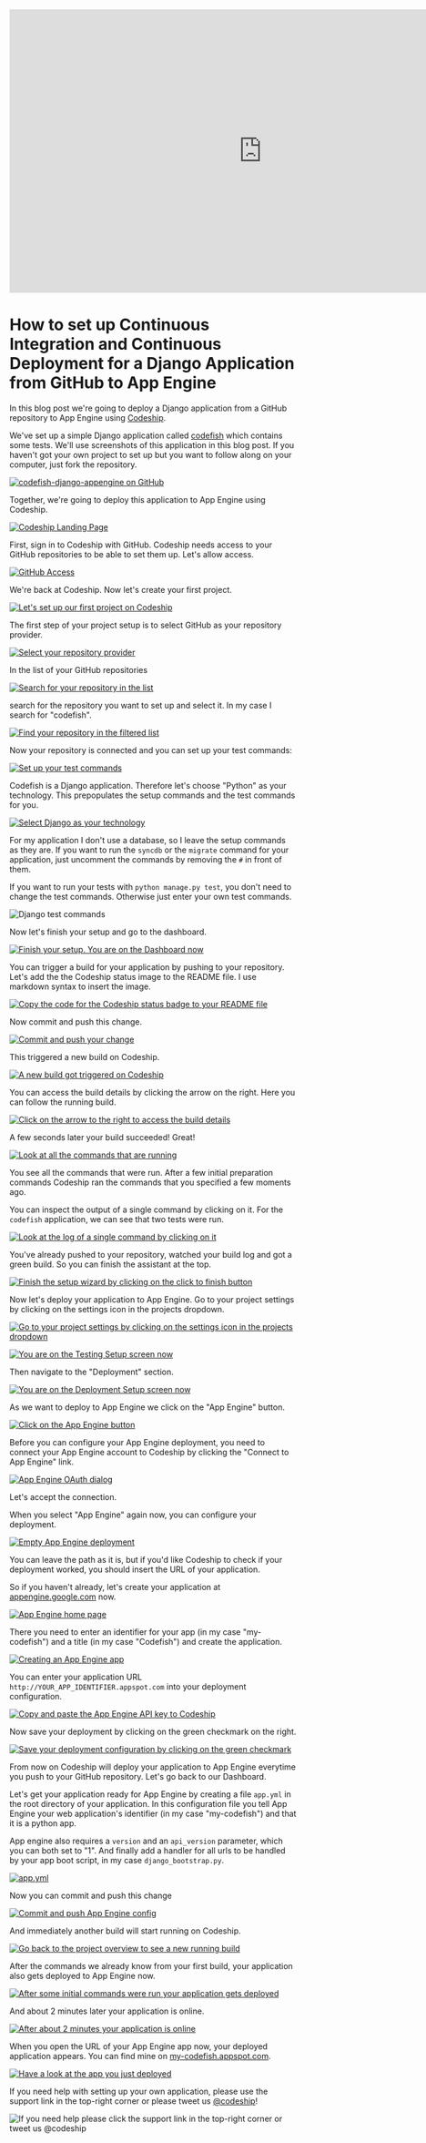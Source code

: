 













<iframe src="http://player.vimeo.com/video/" height="498" width="885" allowfullscreen="" frameborder="0"></iframe>

How to set up Continuous Integration and Continuous Deployment for a Django Application from GitHub to App Engine
======================

In this blog post we're going to deploy a Django application from a GitHub repository to App Engine using [Codeship][codeship].





We've set up a simple Django application called [codefish][codefish-repo] which contains some tests. We'll use screenshots of this application in this blog post. If you haven't got your own project to set up but you want to follow along on your computer, just fork the repository.

[![codefish-django-appengine on GitHub][screenshot-repository]][screenshot-repository]





Together, we're going to deploy this application to App Engine using Codeship.

[![Codeship Landing Page][screenshot-codefish-landingpage]][screenshot-codefish-landingpage]

First, sign in to Codeship with GitHub. Codeship needs access to your GitHub repositories to be able to set them up. Let's allow access.

[![GitHub Access][screenshot-oauth]][screenshot-oauth]

We're back at Codeship. Now let's create your first project.

[![Let's set up our first project on Codeship][screenshot-codeship-welcome]][screenshot-codeship-welcome]





The first step of your project setup is to select GitHub as your repository provider.

[![Select your repository provider][screenshot-repo-provider-selection]][screenshot-repo-provider-selection]

In the list of your GitHub repositories

[![Search for your repository in the list][screenshot-repo-selection]][screenshot-repo-selection]

search for the repository you want to set up and select it. In my case I search for "codefish".

[![Find your repository in the filtered list][screenshot-repo-selection-filtered]][screenshot-repo-selection-filtered]

Now your repository is connected and you can set up your test commands:

[![Set up your test commands][screenshot-codeship-technology]][screenshot-codeship-technology]

Codefish is a Django application. Therefore let's choose "Python" as your technology. This prepopulates the setup commands and the test commands for you.

[![Select Django as your technology][screenshot-codeship-technology-selected]][screenshot-codeship-technology-selected]





For my application I don't use a database, so I leave the setup commands as they are. If you want to run the `syncdb` or the `migrate` command for your application, just uncomment the commands by removing the `#` in front of them.

If you want to run your tests with `python manage.py test`, you don't need to change the test commands. Otherwise just enter your own test commands.

![Django test commands][screenshot-test-commands]





Now let's finish your setup and go to the dashboard.

[![Finish your setup. You are on the Dashboard now][screenshot-codeship-dasboard]][screenshot-codeship-dasboard]





You can trigger a build for your application by pushing to your repository. Let's add the the Codeship status image to the README file. I use markdown syntax to insert the image.

[![Copy the code for the Codeship status badge to your README file][screenshot-codeship-readme]][screenshot-codeship-readme]

Now commit and push this change.

[![Commit and push your change][screenshot-codeship-push]][screenshot-codeship-push]

This triggered a new build on Codeship.

[![A new build got triggered on Codeship][screenshot-first-build-running]][screenshot-first-build-running]

You can access the build details by clicking the arrow on the right. Here you can follow the running build.

[![Click on the arrow to the right to access the build details][screenshot-first-build-running-details]][screenshot-first-build-running-details]

A few seconds later your build succeeded! Great!

[![Look at all the commands that are running][screenshot-first-build-finished]][screenshot-first-build-finished]

You see all the commands that were run. After a few initial preparation commands Codeship ran the commands that you specified a few moments ago.





You can inspect the output of a single command by clicking on it. For the `codefish` application, we can see that two tests were run.

[![Look at the log of a single command by clicking on it][screenshot-build-log]][screenshot-build-log]





You've already pushed to your repository, watched your build log and got a green build. So you can finish the assistant at the top.

[![Finish the setup wizard by clicking on the click to finish button][screenshot-build-without-road-to-success]][screenshot-build-without-road-to-success]





Now let's deploy your application to App Engine. Go to your project settings by clicking on the settings icon in the projects dropdown.

[![Go to your project settings by clicking on the settings icon in the projects dropdown][screenshot-go-to-project-settings]][screenshot-go-to-project-settings]

[![You are on the Testing Setup screen now][screenshot-project-settings]][screenshot-project-settings]

Then navigate to the "Deployment" section.

[![You are on the Deployment Setup screen now][screenshot-deployment-settings]][screenshot-deployment-settings]

As we want to deploy to App Engine we click on the "App Engine" button.

[![Click on the App Engine button][screenshot-new-deployment]][screenshot-new-deployment]





Before you can configure your App Engine deployment, you need to connect your App Engine account to Codeship by clicking the "Connect to App Engine" link.

[![App Engine OAuth dialog][screenshot-deployment-oauth]][screenshot-deployment-oauth]

Let's accept the connection.

When you select "App Engine" again now, you can configure your deployment.

[![Empty App Engine deployment][screenshot-empty-deployment]][screenshot-empty-deployment]

You can leave the path as it is, but if you'd like Codeship to check if your deployment worked, you should insert the URL of your application.

So if you haven't already, let's create your application at [appengine.google.com](https://appengine.google.com) now.

[![App Engine home page][screenshot-deployment-home-page]][screenshot-deployment-home-page]

There you need to enter an identifier for your app (in my case "my-codefish") and a title (in my case "Codefish") and create the application.

[![Creating an App Engine app][screenshot-new-deployment-app]][screenshot-new-deployment-app]

You can enter your application URL `http://YOUR_APP_IDENTIFIER.appspot.com` into your deployment configuration.





[![Copy and paste the App Engine API key to Codeship][screenshot-complete-deployment]][screenshot-complete-deployment]

Now save your deployment by clicking on the green checkmark on the right.

[![Save your deployment configuration by clicking on the green checkmark][screenshot-saved-deployment]][screenshot-saved-deployment]

From now on Codeship will deploy your application to App Engine everytime you push to your GitHub repository.
Let's go back to our Dashboard.





Let's get your application ready for App Engine by creating a file `app.yml` in the root directory of your application. In this configuration file you tell App Engine your web application's identifier (in my case "my-codefish") and that it is a python app.

App engine also requires a `version` and an `api_version` parameter, which you can both set to "1". And finally add a handler for all urls to be handled by your app boot script, in my case `django_bootstrap.py`.

[![app.yml][screenshot-app-yml]][screenshot-app-yml]

Now you can commit and push this change

[![Commit and push App Engine config][screenshot-commit-and-push-deployment-config]][screenshot-commit-and-push-deployment-config]





And immediately another build will start running on Codeship.

[![Go back to the project overview to see a new running build][screenshot-deploy-build-started]][screenshot-deploy-build-started]

After the commands we already know from your first build, your application also gets deployed to App Engine now.

[![After some initial commands were run your application gets deployed][screenshot-build-deployment]][screenshot-build-deployment]

And about 2 minutes later your application is online.

[![After about 2 minutes your application is online][screenshot-build-deployment-complete]][screenshot-build-deployment-complete]





When you open the URL of your App Engine app now, your deployed application appears. You can find mine on [my-codefish.appspot.com][codefish-live].

[![Have a look at the app you just deployed][screenshot-deployed-application]][screenshot-deployed-application]

If you need help with setting up your own application, please use the support link in the top-right corner or please tweet us [@codeship][codeship-twitter]!

![If you need help please click the support link in the top-right corner or tweet us @codeship][screenshot-build-deployment-complete]



 [codeship]: https://www.codeship.io/
 [codeship-twitter]: http://www.twitter.com/codeship
 
 [codefish-repo]: https://github.com/codeship-tutorials/codefish-django-appengine
 
 
 [codefish-live]: http://my-codefish.appspot.com
 
 [screenshot-repository]: https://raw.githubusercontent.com/codeship/screencast-storyboards/django-github-appengine/screenshots/github/codefish-django-appengine/repository.png
 [screenshot-codefish-landingpage]: https://raw.githubusercontent.com/codeship/screencast-storyboards/django-github-appengine/screenshots/codeship-landingpage.png
 [screenshot-oauth]: https://raw.githubusercontent.com/codeship/screencast-storyboards/django-github-appengine/screenshots/github/oauth.png
 [screenshot-codeship-welcome]: https://raw.githubusercontent.com/codeship/screencast-storyboards/django-github-appengine/screenshots/codeship-welcome.png
 [screenshot-repo-provider-selection]: https://raw.githubusercontent.com/codeship/screencast-storyboards/django-github-appengine/screenshots/github/repo-provider-selection.png
 [screenshot-repo-selection]: https://raw.githubusercontent.com/codeship/screencast-storyboards/django-github-appengine/screenshots/repo-selection.png
 [screenshot-repo-selection-filtered]: https://raw.githubusercontent.com/codeship/screencast-storyboards/django-github-appengine/screenshots/django/codefish-django-appengine-selection-filtered.png
 [screenshot-codeship-technology]: https://raw.githubusercontent.com/codeship/screencast-storyboards/django-github-appengine/screenshots/codeship-technology.png
 [screenshot-codeship-technology-selected]: https://raw.githubusercontent.com/codeship/screencast-storyboards/django-github-appengine/screenshots/django/codeship-technology.png
 [screenshot-technology-version]: https://raw.githubusercontent.com/codeship/screencast-storyboards/django-github-appengine/screenshots/django/technology-version.png
 [screenshot-test-commands]: https://raw.githubusercontent.com/codeship/screencast-storyboards/django-github-appengine/screenshots/django/test-commands.png
 [screenshot-codeship-dasboard]: https://raw.githubusercontent.com/codeship/screencast-storyboards/django-github-appengine/screenshots/github/codefish-django-appengine/codeship-dashboard.png
 [screenshot-codeship-image]: https://raw.githubusercontent.com/codeship/screencast-storyboards/django-github-appengine/screenshots/django/codeship-image.png
 [screenshot-codeship-readme]: https://raw.githubusercontent.com/codeship/screencast-storyboards/django-github-appengine/screenshots/django/readme.png
 [screenshot-codeship-push]: https://raw.githubusercontent.com/codeship/screencast-storyboards/django-github-appengine/screenshots/github/codefish-django-appengine/push.png
 [screenshot-first-build-running]: https://raw.githubusercontent.com/codeship/screencast-storyboards/django-github-appengine/screenshots/django/first-build-running.png
 [screenshot-first-build-running-details]: https://raw.githubusercontent.com/codeship/screencast-storyboards/django-github-appengine/screenshots/github/codefish-django-appengine/first-build-running-details.png
 [screenshot-first-build-finished]: https://raw.githubusercontent.com/codeship/screencast-storyboards/django-github-appengine/screenshots/github/codefish-django-appengine/first-build-finished.png
 [screenshot-build-log]: https://raw.githubusercontent.com/codeship/screencast-storyboards/django-github-appengine/screenshots/github/codefish-django-appengine/build-log.png
 [screenshot-build-without-road-to-success]: https://raw.githubusercontent.com/codeship/screencast-storyboards/django-github-appengine/screenshots/github/codefish-django-appengine/build-without-road-to-success.png
 [screenshot-go-to-project-settings]: https://raw.githubusercontent.com/codeship/screencast-storyboards/django-github-appengine/screenshots/github/codefish-django-appengine/go-to-project-settings.png
 [screenshot-project-settings]: https://raw.githubusercontent.com/codeship/screencast-storyboards/django-github-appengine/screenshots/django/project-settings.png
 [screenshot-deployment-settings]: https://raw.githubusercontent.com/codeship/screencast-storyboards/django-github-appengine/screenshots/django/deployment-settings.png
 [screenshot-new-deployment]: https://raw.githubusercontent.com/codeship/screencast-storyboards/django-github-appengine/screenshots/django/appengine/new-deployment.png
 [screenshot-heroku-apps]: https://raw.githubusercontent.com/codeship/screencast-storyboards/django-github-appengine/screenshots/appengine/heroku-apps.png
 [screenshot-create-heroku-app]: https://raw.githubusercontent.com/codeship/screencast-storyboards/django-github-appengine/screenshots/appengine/create-heroku-app.png
 [screenshot-heroku-app-created]: https://raw.githubusercontent.com/codeship/screencast-storyboards/django-github-appengine/screenshots/appengine/heroku-app-created.png
 [screenshot-heroku-deployment-name]: https://raw.githubusercontent.com/codeship/screencast-storyboards/django-github-appengine/screenshots/django/appengine/heroku-deployment-name.png
 [screenshot-show-api-key]: https://raw.githubusercontent.com/codeship/screencast-storyboards/django-github-appengine/screenshots/appengine/show-api-key.png
 [screenshot-complete-deployment]: https://raw.githubusercontent.com/codeship/screencast-storyboards/django-github-appengine/screenshots/django/appengine/complete-deployment.png
 [screenshot-saved-deployment]: https://raw.githubusercontent.com/codeship/screencast-storyboards/django-github-appengine/screenshots/django/appengine/saved-deployment.png
 [screenshot-added-paragraph]: https://raw.githubusercontent.com/codeship/screencast-storyboards/django-github-appengine/screenshots/django/added-paragraph.png
 [screenshot-commit-and-push-paragraph]: https://raw.githubusercontent.com/codeship/screencast-storyboards/django-github-appengine/screenshots/github/codefish-django-appengine/commit-and-push-paragraph.png
 [screenshot-deploy-build-started]: https://raw.githubusercontent.com/codeship/screencast-storyboards/django-github-appengine/screenshots/django/appengine/deploy-build-started.png
 [screenshot-build-deployment]: https://raw.githubusercontent.com/codeship/screencast-storyboards/django-github-appengine/screenshots/django/appengine/build-deployment.png
 [screenshot-build-deployment-complete]: https://raw.githubusercontent.com/codeship/screencast-storyboards/django-github-appengine/screenshots/django/appengine/build-deployment-complete.png
 [screenshot-deployed-application]: https://raw.githubusercontent.com/codeship/screencast-storyboards/django-github-appengine/screenshots/django/appengine/deployed-application.png
 [screenshot-select-post-hook]: https://raw.githubusercontent.com/codeship/screencast-storyboards/django-github-appengine/screenshots/github/codefish-django-appengine/select-post-hook.png
 [screenshot-paste-hook-url]: https://raw.githubusercontent.com/codeship/screencast-storyboards/django-github-appengine/screenshots/github/codefish-django-appengine/paste-hook-url.png
 [screenshot-hook-added]: https://raw.githubusercontent.com/codeship/screencast-storyboards/django-github-appengine/screenshots/github/codefish-django-appengine/hook-added.png
 [screenshot-deployment-username]: https://raw.githubusercontent.com/codeship/screencast-storyboards/django-github-appengine/screenshots/django/appengine/username.png
 [screenshot-create-deployment-token]: https://raw.githubusercontent.com/codeship/screencast-storyboards/django-github-appengine/screenshots/django/appengine/create-token.png
 [screenshot-add-deployment-config]: https://raw.githubusercontent.com/codeship/screencast-storyboards/django-github-appengine/screenshots/appengine/add-config.png
 [screenshot-commit-and-push-deployment-config]: https://raw.githubusercontent.com/codeship/screencast-storyboards/django-github-appengine/screenshots/github/codefish-django-appengine/appengine/commit-and-push-deployment-config.png
 [screenshot-dotcloud-api-key]: https://raw.githubusercontent.com/codeship/screencast-storyboards/django-github-appengine/screenshots/appengine/api-key.png
 [screenshot-dotcloud-deployment-api-key]: https://raw.githubusercontent.com/codeship/screencast-storyboards/django-github-appengine/screenshots/django/appengine/deployment-api-key.png
 [screenshot-dotcloud-yml]: https://raw.githubusercontent.com/codeship/screencast-storyboards/django-github-appengine/screenshots/django/appengine/dotcloud-yml.png
 [screenshot-dotcloud-wsgi-py]: https://raw.githubusercontent.com/codeship/screencast-storyboards/django-github-appengine/screenshots/django/appengine/wsgi-py.png
 [screenshot-deployment-documentation-page]: https://raw.githubusercontent.com/codeship/screencast-storyboards/django-github-appengine/screenshots/django/appengine/documentation-page.png
 [screenshot-empty-deployment]: https://raw.githubusercontent.com/codeship/screencast-storyboards/django-github-appengine/screenshots/django/appengine/empty-deployment.png
 [screenshot-deployment-home-page]: https://raw.githubusercontent.com/codeship/screencast-storyboards/django-github-appengine/screenshots/appengine/home-page.png
 [screenshot-new-deployment-app]: https://raw.githubusercontent.com/codeship/screencast-storyboards/django-github-appengine/screenshots/django/appengine/new-deployment-app.png
 [screenshot-deployment-oauth]: https://raw.githubusercontent.com/codeship/screencast-storyboards/django-github-appengine/screenshots/appengine/oauth.png
 [screenshot-app-yml]: https://raw.githubusercontent.com/codeship/screencast-storyboards/django-github-appengine/screenshots/django/appengine/app-yml.png
 [screenshot-install-tool]: https://raw.githubusercontent.com/codeship/screencast-storyboards/django-github-appengine/screenshots/appengine/install-tool.png
 [screenshot-sign-in-to-deployment]: https://raw.githubusercontent.com/codeship/screencast-storyboards/django-github-appengine/screenshots/appengine/sign-in-to-deployment.png
 [screenshot-create-api-token]: https://raw.githubusercontent.com/codeship/screencast-storyboards/django-github-appengine/screenshots/appengine/create-api-token.png
 [screenshot-insert-api-token]: https://raw.githubusercontent.com/codeship/screencast-storyboards/django-github-appengine/screenshots/appengine/insert-api-token.png
 [screenshot-look-up-url]: https://raw.githubusercontent.com/codeship/screencast-storyboards/django-github-appengine/screenshots/appengine/look-up-url.png

